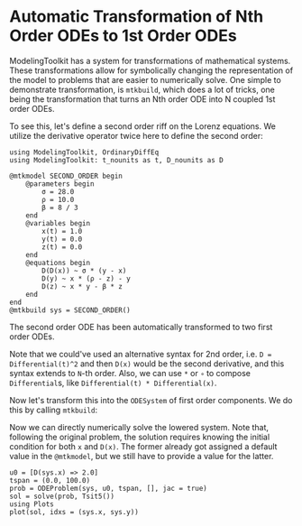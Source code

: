 # Automatic Transformation of Nth Order ODEs to 1st Order ODEs

ModelingToolkit has a system for transformations of mathematical
systems. These transformations allow for symbolically changing
the representation of the model to problems that are easier to
numerically solve. One simple to demonstrate transformation, is
`mtkbuild`, which does a lot of tricks, one being the
transformation that turns an Nth order ODE into N
coupled 1st order ODEs.

To see this, let's define a second order riff on the Lorenz equations.
We utilize the derivative operator twice here to define the second order:

```@example orderlowering
using ModelingToolkit, OrdinaryDiffEq
using ModelingToolkit: t_nounits as t, D_nounits as D

@mtkmodel SECOND_ORDER begin
    @parameters begin
        σ = 28.0
        ρ = 10.0
        β = 8 / 3
    end
    @variables begin
        x(t) = 1.0
        y(t) = 0.0
        z(t) = 0.0
    end
    @equations begin
        D(D(x)) ~ σ * (y - x)
        D(y) ~ x * (ρ - z) - y
        D(z) ~ x * y - β * z
    end
end
@mtkbuild sys = SECOND_ORDER()
```

The second order ODE has been automatically transformed to two first order ODEs.

Note that we could've used an alternative syntax for 2nd order, i.e.
`D = Differential(t)^2` and then `D(x)` would be the second derivative,
and this syntax extends to `N`-th order. Also, we can use `*` or `∘` to compose
`Differential`s, like `Differential(t) * Differential(x)`.

Now let's transform this into the `ODESystem` of first order components.
We do this by calling `mtkbuild`:

Now we can directly numerically solve the lowered system. Note that,
following the original problem, the solution requires knowing the
initial condition for both `x` and `D(x)`.
The former already got assigned a default value in the `@mtkmodel`,
but we still have to provide a value for the latter.

```@example orderlowering
u0 = [D(sys.x) => 2.0]
tspan = (0.0, 100.0)
prob = ODEProblem(sys, u0, tspan, [], jac = true)
sol = solve(prob, Tsit5())
using Plots
plot(sol, idxs = (sys.x, sys.y))
```
